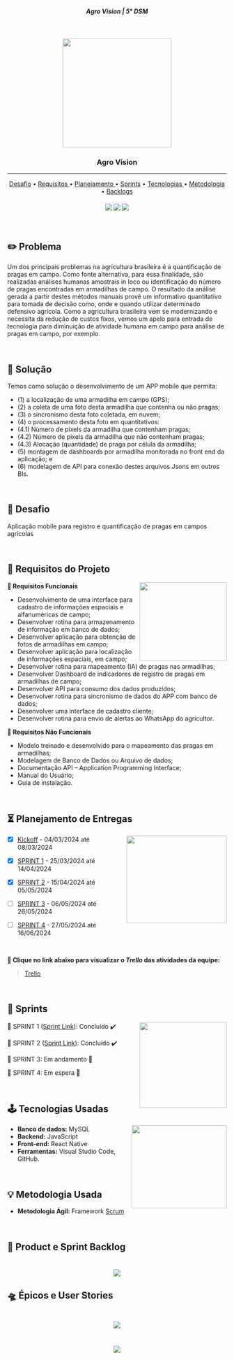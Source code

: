 <h5 align="center"> Agro Vision | 5° DSM </h5>

<br>

<p align="center">
<img src ="doc/imgs/Logo Visiona.svg" width="250" height="250"/>
 </h3>
<p align="center">

<p align="center">
      <h3 align="center"> Agro Vision </h3>
<p align="center">

<hr>

<p align="center"> 
   <a href="#desafio">Desafio</a> •
   <a href ="#requisitos"> Requisitos </a> •
   <a href ="#planejamento"> Planejamento </a> •
   <a href="#sprints">Sprints</a> •
   <a href ="#tecnologias"> Tecnologias </a> •
   <a href ="#metodologia"> Metodologia </a> •
   <a href="#backlogs">Backlogs</a>
</p>

<h4 align="center"> 
 <a href="https://reactnative.dev/"><img src = "https://img.shields.io/badge/React_Native-20232A?style=for-the-badge&logo=react&logoColor=61DAFB"/></a>
 <a href="https://www.javascript.com/"><img src = "https://img.shields.io/badge/JavaScript-323330?style=for-the-badge&logo=javascript&logoColor=F7DF1E"/></a>
 <a href="https://www.mysql.com/"><img src = "https://img.shields.io/badge/MySQL-005C84?style=for-the-badge&logo=mysql&logoColor=white"/></a>
</h4>

<br>

## :pencil2: Problema

Um dos principais problemas na agricultura brasileira é a quantificação de pragas em campo. Como
fonte alternativa, para essa finalidade, são realizadas análises humanas amostrais in loco ou
identificação do número de pragas encontradas em armadilhas de campo. O resultado da análise
gerada a partir destes métodos manuais provê um informativo quantitativo para tomada de decisão
como, onde e quando utilizar determinado defensivo agrícola. Como a agricultura brasileira vem se
modernizando e necessita da redução de custos fixos, vemos um apelo para entrada de tecnologia
para diminuição de atividade humana em campo para análise de pragas em campo, por exemplo. 

<br>

## :rocket: Solução

Temos como solução o desenvolvimento de um APP mobile que permita:
- (1) a localização de uma armadilha em campo (GPS);
- (2) a coleta de uma foto desta armadilha que contenha ou não pragas;
- (3) o sincronismo desta foto coletada, em nuvem;
- (4) o processamento desta foto em quantitativos:
- (4.1) Número de pixels da armadilha que contenham pragas;
- (4.2) Número de pixels da armadilha que não contenham pragas;
- (4.3) Alocação (quantidade) de praga por célula da armadilha;
- (5) montagem de dashboards por armadilha monitorada no front end da aplicação; e
- (6) modelagem de API para conexão destes arquivos Jsons em outros BIs.

<br>

<span id="desafio">

## :milky_way: Desafio

Aplicação mobile para registro e quantificação de pragas em campos agrícolas

<br>

<span id="requisitos">

## :dart: Requisitos do Projeto

<img align="right" width="200" height="180" src="doc/imgs/edicao.png">

**📌 Requisitos Funcionais**
- Desenvolvimento de uma interface para cadastro de informações espaciais e alfanuméricas de campo;
- Desenvolver rotina para armazenamento de informação em banco de dados;
- Desenvolver aplicação para obtenção de fotos de armadilhas em campo;
- Desenvolver aplicação para localização de informações espaciais, em campo;
- Desenvolver rotina para mapeamento (IA) de pragas nas armadilhas;
- Desenvolver Dashboard de indicadores de registro de pragas em armadilhas de campo;
- Desenvolver API para consumo dos dados produzidos;
- Desenvolver rotina para sincronismo de dados do APP com banco de dados;
- Desenvolver uma interface de cadastro cliente;
- Desenvolver rotina para envio de alertas ao WhatsApp do agricultor.
  
**📌 Requisitos Não Funcionais**
- Modelo treinado e desenvolvido para o mapeamento das pragas em armadilhas;
- Modelagem de Banco de Dados ou Arquivo de dados;
- Documentação API – Application Programming Interface;
- Manual do Usuário;
- Guia de instalação.

<br>

<span id="planejamento">

## :hourglass_flowing_sand: Planejamento de Entregas

<img align="right" width="230" height="200" src="doc/imgs/calendario.png">

- [x] [Kickoff](#) - 04/03/2024 até 08/03/2024

- [x] [SPRINT 1](#) - 25/03/2024 até 14/04/2024

- [x] [SPRINT 2](#) - 15/04/2024 até 05/05/2024

- [ ] [SPRINT 3](#) - 06/05/2024 até 26/05/2024

- [ ] [SPRINT 4](#) - 27/05/2024 até 16/06/2024

<br>

**:link: Clique no link abaixo para visualizar o *Trello* das atividades da equipe:**
> [Trello](https://trello.com/b/QyOUlOmO/visiona-agro-vision)

<br>

<span id="sprints">

## :date: Sprints

<img align="right" width="200" height="196" src="doc/imgs/app-de-apresentacao-de-slides.png">

🔖 SPRINT 1 ([Sprint Link](doc/sprints/sprint1.md)): Concluído ✔️

🔖 SPRINT 2 ([Sprint Link](doc/sprints/sprint2.md)): Concluído ✔️

🔖 SPRINT 3: Em andamento 🚧

🔖 SPRINT 4: Em espera 🚫

<br>

<span id="tecnologias">

## :joystick: Tecnologias Usadas

<img align="right" width="218" height="190" src="doc/imgs/contracao-muscular.png">

* **Banco de dados:** MySQL
* **Backend:** JavaScript
* **Front-end:** React Native
* **Ferramentas:** Visual Studio Code, GitHub.

<br>

<span id="metodologia">

## :bulb: Metodologia Usada

* **Metodologia Ágil:** Framework [Scrum](https://www.scrum.org/)

<br>

<span id="backlogs">

## :crystal_ball: Product e Sprint Backlog

<h1 align="center"> <img src = "doc/imgs/Product and Sprint Backlog.png" /></h1>

## :flying_saucer: Épicos e User Stories

<h1 align="center"> <img src = "doc/imgs/Critérios e Epicos.png" /></h1>
<h1 align="center"> <img src = "doc/imgs/Histórias.png" /></h1>

<br>
